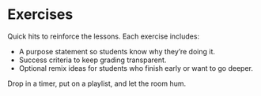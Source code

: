 # Exercises

Quick hits to reinforce the lessons. Each exercise includes:

- A purpose statement so students know why they’re doing it.
- Success criteria to keep grading transparent.
- Optional remix ideas for students who finish early or want to go deeper.

Drop in a timer, put on a playlist, and let the room hum.
